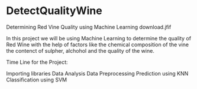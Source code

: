 # DetectQualityWine
Determining Red Vine Quality using Machine Learning
download.jfif

In this project we will be using Machine Learning to determine the quality of Red Wine with the help of factors like the chemical composition of the vine the contenct of sulpher, alchohol and the quality of the wine.

Time Line for the Project:

Importing libraries
Data Analysis
Data Preprocessing
Prediction using KNN
Classification using SVM
